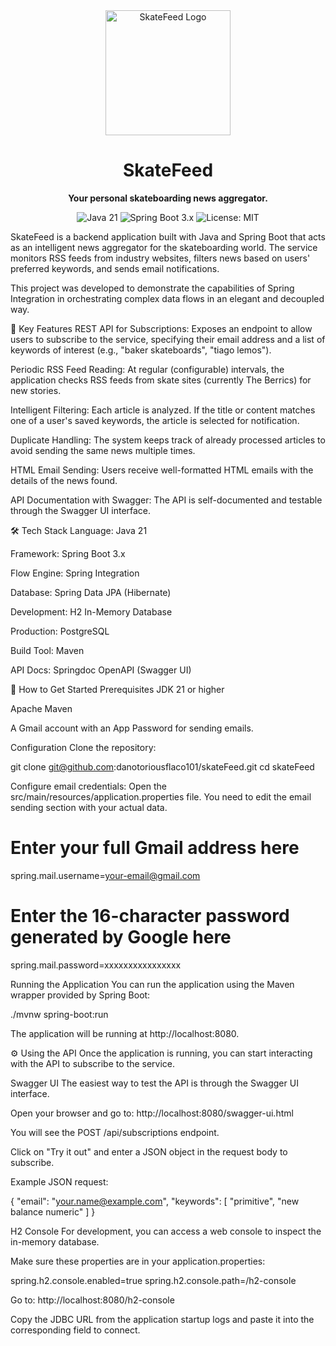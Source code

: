 <div align="center">
<img src="https://www.google.com/search?q=https://raw.githubusercontent.com/danotoriousflaco101/skateFeed/main/assets/skatefeed-logo.png" alt="SkateFeed Logo" width="200"/>
<h1>SkateFeed</h1>
<p>
<strong>Your personal skateboarding news aggregator.</strong>
</p>
<p>
<img src="https://www.google.com/search?q=https://img.shields.io/badge/Java-21-blue.svg" alt="Java 21">
<img src="https://www.google.com/search?q=https://img.shields.io/badge/Spring%2520Boot-3.x-brightgreen.svg" alt="Spring Boot 3.x">
<img src="https://www.google.com/search?q=https://img.shields.io/badge/License-MIT-yellow.svg" alt="License: MIT">
</p>
</div>

SkateFeed is a backend application built with Java and Spring Boot that acts as an intelligent news aggregator for the skateboarding world. The service monitors RSS feeds from industry websites, filters news based on users' preferred keywords, and sends email notifications.

This project was developed to demonstrate the capabilities of Spring Integration in orchestrating complex data flows in an elegant and decoupled way.

🚀 Key Features
REST API for Subscriptions: Exposes an endpoint to allow users to subscribe to the service, specifying their email address and a list of keywords of interest (e.g., "baker skateboards", "tiago lemos").

Periodic RSS Feed Reading: At regular (configurable) intervals, the application checks RSS feeds from skate sites (currently The Berrics) for new stories.

Intelligent Filtering: Each article is analyzed. If the title or content matches one of a user's saved keywords, the article is selected for notification.

Duplicate Handling: The system keeps track of already processed articles to avoid sending the same news multiple times.

HTML Email Sending: Users receive well-formatted HTML emails with the details of the news found.

API Documentation with Swagger: The API is self-documented and testable through the Swagger UI interface.

🛠️ Tech Stack
Language: Java 21

Framework: Spring Boot 3.x

Flow Engine: Spring Integration

Database: Spring Data JPA (Hibernate)

Development: H2 In-Memory Database

Production: PostgreSQL

Build Tool: Maven

API Docs: Springdoc OpenAPI (Swagger UI)

🏁 How to Get Started
Prerequisites
JDK 21 or higher

Apache Maven

A Gmail account with an App Password for sending emails.

Configuration
Clone the repository:

git clone git@github.com:danotoriousflaco101/skateFeed.git
cd skateFeed

Configure email credentials:
Open the src/main/resources/application.properties file. You need to edit the email sending section with your actual data.

# Enter your full Gmail address here
spring.mail.username=your-email@gmail.com

# Enter the 16-character password generated by Google here
spring.mail.password=xxxxxxxxxxxxxxxx

Running the Application
You can run the application using the Maven wrapper provided by Spring Boot:

./mvnw spring-boot:run

The application will be running at http://localhost:8080.

⚙️ Using the API
Once the application is running, you can start interacting with the API to subscribe to the service.

Swagger UI
The easiest way to test the API is through the Swagger UI interface.

Open your browser and go to: http://localhost:8080/swagger-ui.html

You will see the POST /api/subscriptions endpoint.

Click on "Try it out" and enter a JSON object in the request body to subscribe.

Example JSON request:

{
  "email": "your.name@example.com",
  "keywords": [
    "primitive",
    "new balance numeric"
  ]
}

H2 Console
For development, you can access a web console to inspect the in-memory database.

Make sure these properties are in your application.properties:

spring.h2.console.enabled=true
spring.h2.console.path=/h2-console

Go to: http://localhost:8080/h2-console

Copy the JDBC URL from the application startup logs and paste it into the corresponding field to connect.
